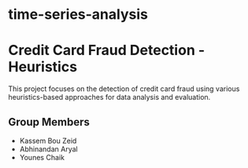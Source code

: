 # time-series-analysis


# Credit Card Fraud Detection - Heuristics

This project focuses on the detection of credit card fraud using various heuristics-based approaches for data analysis and evaluation.

## Group Members
- Kassem Bou Zeid
- Abhinandan Aryal
- Younes Chaik
